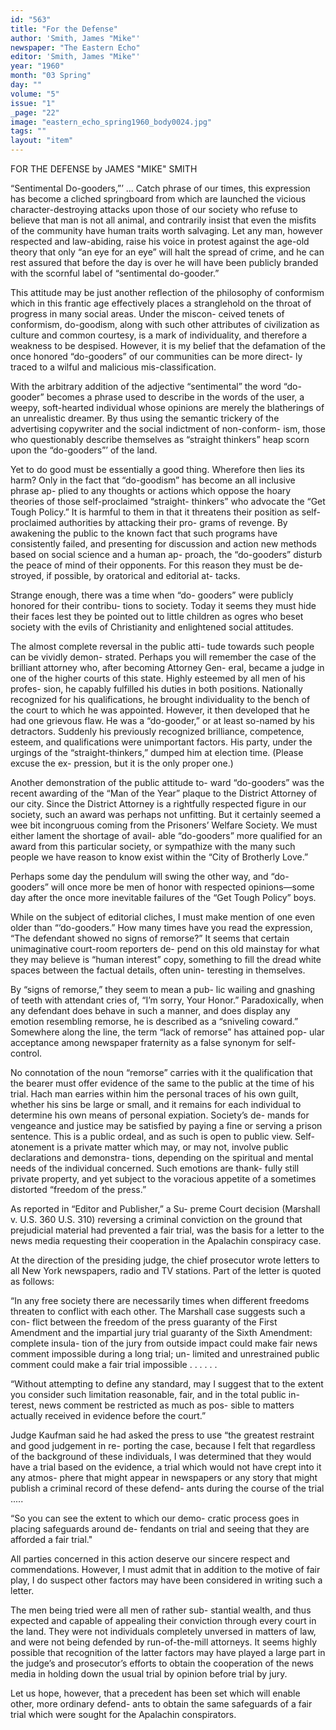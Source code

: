 ```yaml
---
id: "563"
title: "For the Defense"
author: 'Smith, James "Mike"'
newspaper: "The Eastern Echo"
editor: 'Smith, James "Mike"'
year: "1960"
month: "03 Spring"
day: ""
volume: "5"
issue: "1"
_page: "22"
image: "eastern_echo_spring1960_body0024.jpg"
tags: ""
layout: "item"
---
```

FOR THE DEFENSE
by JAMES "MIKE" SMITH

“Sentimental Do-gooders,”’ ... Catch phrase
of our times, this expression has become a cliched
springboard from which are launched the vicious
character-destroying attacks upon those of our
society who refuse to believe that man is not all
animal, and contrarily insist that even the misfits of
the community have human traits worth salvaging.
Let any man, however respected and law-abiding,
raise his voice in protest against the age-old theory
that only “an eye for an eye” will halt the spread of
crime, and he can rest assured that before the day is
over he will have been publicly branded with the
scornful label of “sentimental do-gooder.”

This attitude may be just another reflection of
the philosophy of conformism which in this frantic
age effectively places a stranglehold on the throat of
progress in many social areas. Under the miscon-
ceived tenets of conformism, do-goodism, along with
such other attributes of civilization as culture and
common courtesy, is a mark of individuality, and
therefore a weakness to be despised. However, it is
my belief that the defamation of the once honored
“do-gooders” of our communities can be more direct-
ly traced to a wilful and malicious mis-classification.

With the arbitrary addition of the adjective
“sentimental” the word “do-gooder” becomes a
phrase used to describe in the words of the user, a
weepy, soft-hearted individual whose opinions are
merely the blatherings of an unrealistic dreamer. By
thus using the semantic trickery of the advertising
copywriter and the social indictment of non-conform-
ism, those who questionably describe themselves as
“straight thinkers” heap scorn upon the “do-gooders”’
of the land.

Yet to do good must be essentially a good thing.
Wherefore then lies its harm? Only in the fact that
“do-goodism” has become an all inclusive phrase ap-
plied to any thoughts or actions which oppose the
hoary theories of those self-proclaimed “straight-
thinkers” who advocate the “Get Tough Policy.” It
is harmful to them in that it threatens their position
as self-proclaimed authorities by attacking their pro-
grams of revenge. By awakening the public to the
known fact that such programs have consistently
failed, and presenting for discussion and action new
methods based on social science and a human ap-
proach, the “do-gooders” disturb the peace of mind
of their opponents. For this reason they must be de-
stroyed, if possible, by oratorical and editorial at-
tacks.

Strange enough, there was a time when “do-
gooders” were publicly honored for their contribu-
tions to society. Today it seems they must hide their
faces lest they be pointed out to little children as
ogres who beset society with the evils of Christianity
and enlightened social attitudes.

The almost complete reversal in the public atti-
tude towards such people can be vividly demon-
strated. Perhaps you will remember the case of the
brilliant attorney who, after becoming Attorney Gen-
eral, became a judge in one of the higher courts of
this state. Highly esteemed by all men of his profes-
sion, he capably fulfilled his duties in both positions.
Nationally recognized for his qualifications, he
brought individuality to the bench of the court to
which he was appointed. However, it then developed
that he had one grievous flaw. He was a “do-gooder,”
or at least so-named by his detractors. Suddenly his
previously recognized brilliance, competence, esteem,
and qualifications were unimportant factors. His
party, under the urgings of the “straight-thinkers,”
dumped him at election time. (Please excuse the ex-
pression, but it is the only proper one.)

Another demonstration of the public attitude to-
ward “do-gooders” was the recent awarding of the
“Man of the Year” plaque to the District Attorney of
our city. Since the District Attorney is a rightfully
respected figure in our society, such an award was
perhaps not unfitting. But it certainly seemed a wee
bit incongruous coming from the Prisoners’ Welfare
Society. We must either lament the shortage of avail-
able “do-gooders” more qualified for an award from
this particular society, or sympathize with the many
such people we have reason to know exist within the
“City of Brotherly Love.”

Perhaps some day the pendulum will swing the
other way, and “do-gooders” will once more be men
of honor with respected opinions—some day after the
once more inevitable failures of the “Get Tough
Policy” boys.

While on the subject of editorial cliches, I must
make mention of one even older than “‘do-gooders.”
How many times have you read the expression, “The
defendant showed no signs of remorse?” It seems
that certain unimaginative court-room reporters de-
pend on this old mainstay for what they may believe
is “human interest” copy, something to fill the dread
white spaces between the factual details, often unin-
teresting in themselves.

By “signs of remorse,” they seem to mean a pub-
lic wailing and gnashing of teeth with attendant cries
of, “I’m sorry, Your Honor.” Paradoxically, when
any defendant does behave in such a manner, and
does display any emotion resembling remorse, he is
described as a “sniveling coward.” Somewhere along
the line, the term “lack of remorse” has attained pop-
ular acceptance among newspaper fraternity as a
false synonym for self-control.

No connotation of the noun “remorse” carries
with it the qualification that the bearer must offer
evidence of the same to the public at the time of his
trial. Hach man earries within him the personal
traces of his own guilt, whether his sins be large or
small, and it remains for each individual to determine
his own means of personal expiation. Society’s de-
mands for vengeance and justice may be satisfied by
paying a fine or serving a prison sentence. This is a
public ordeal, and as such is open to public view.
Self-atonement is a private matter which may, or
may not, involve public declarations and demonstra-
tions, depending on the spiritual and mental needs of
the individual concerned. Such emotions are thank-
fully still private property, and yet subject to the
voracious appetite of a sometimes distorted “freedom
of the press.”

As reported in “Editor and Publisher,” a Su-
preme Court decision (Marshall v. U.S. 360 U.S. 310)
reversing a criminal conviction on the ground that
prejudicial material had prevented a fair trial, was
the basis for a letter to the news media requesting
their cooperation in the Apalachin conspiracy case.

At the direction of the presiding judge, the chief
prosecutor wrote letters to all New York newspapers,
radio and TV stations. Part of the letter is quoted
as follows:

“In any free society there are necessarily times
when different freedoms threaten to conflict with
each other. The Marshall case suggests such a con-
flict between the freedom of the press guaranty of
the First Amendment and the impartial jury trial
guaranty of the Sixth Amendment: complete insula-
tion of the jury from outside impact could make fair
news comment impossible during a long trial; un-
limited and unrestrained public comment could make
a fair trial impossible . . . . . . 

“Without attempting to define any standard,
may I suggest that to the extent you consider such
limitation reasonable, fair, and in the total public in-
terest, news comment be restricted as much as pos-
sible to matters actually received in evidence before
the court.”

Judge Kaufman said he had asked the press to
use “the greatest restraint and good judgement in re-
porting the case, because I felt that regardless of the
background of these individuals, I was determined
that they would have a trial based on the evidence, a
trial which would not have crept into it any atmos-
phere that might appear in newspapers or any story
that might publish a criminal record of these defend-
ants during the course of the trial .....

“So you can see the extent to which our demo-
cratic process goes in placing safeguards around de-
fendants on trial and seeing that they are afforded a
fair trial."

All parties concerned in this action deserve our
sincere respect and commendations. However, I must
admit that in addition to the motive of fair play, I do
suspect other factors may have been considered in
writing such a letter.

The men being tried were all men of rather sub-
stantial wealth, and thus expected and capable of
appealing their conviction through every court in the
land. They were not individuals completely unversed
in matters of law, and were not being defended by
run-of-the-mill attorneys. It seems highly possible
that recognition of the latter factors may have
played a large part in the judge’s and prosecutor’s
efforts to obtain the cooperation of the news media
in holding down the usual trial by opinion before
trial by jury.

Let us hope, however, that a precedent has been
set which will enable other, more ordinary defend-
ants to obtain the same safeguards of a fair trial
which were sought for the Apalachin conspirators.
